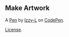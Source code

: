 Make Artwork
------------


A [Pen](https://codepen.io/Izzy-L/pen/dPyoLMZ) by [Izzy-L](https://codepen.io/Izzy-L) on [CodePen](https://codepen.io).

[License](https://codepen.io/license/pen/dPyoLMZ).